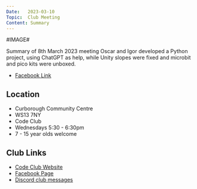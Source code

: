 ```yaml
---
Date:   2023-03-10
Topic:  Club Meeting
Content: Summary
---
```

#IMAGE#

Summary of 8th March 2023 meeting
Oscar and Igor developed a Python project, using ChatGPT as help, while Unity slopes were fixed and microbit and pico kits were unboxed.

* [Facebook Link](https://www.facebook.com/720665616418529/posts/716949140123510)

## Location

* Curborough Community Centre
* WS13 7NY
* Code Club
* Wednesdays 5:30 - 6:30pm
* 7 - 15 year olds welcome

## Club Links

* [Code Club Website](https://lichfield-code-club.github.io/)
* [Facebook Page](https://www.facebook.com/LichfieldCoders)
* [Discord club messages](https://discord.gg/szz6xGK)
